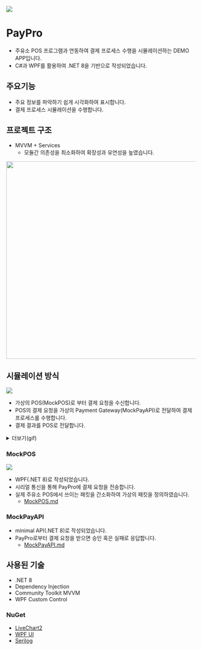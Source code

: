 ![](https://i.imgur.com/zdK5UB1.png)

# PayPro
- 주유소 POS 프로그램과 연동하여 결제 프로세스 수행을 시뮬레이션하는 DEMO APP입니다.
- C#과 WPF를 활용하여 .NET 8을 기반으로 작성되었습니다.
## 주요기능
- 주요 정보를 파악하기 쉽게 시각화하여 표시합니다.
- 결제 프로세스 시뮬레이션을 수행합니다.
## 프로젝트 구조
- MVVM + Services
	- 모듈간 의존성을 최소화하여 확장성과 유연성을 높였습니다. 

<img src="https://i.imgur.com/pAKHmgy.png" width="526" />

## 시뮬레이션 방식
![](https://i.imgur.com/SRePzIG.png)

- 가상의 POS(MockPOS)로 부터 결제 요청을 수신합니다.
- POS의 결제 요청을 가상의 Payment Gateway(MockPayAPI)로 전달하여 결제 프로세스를 수행합니다.
- 결제 결과를 POS로 전달합니다. 

<details>
  <summary>더보기(gif)</summary>
  
  ![demo-gif](https://i.imgur.com/78CbHq8.gif)

</details>

### MockPOS
![](https://i.imgur.com/kfUHCIE.png)

- WPF(.NET 8)로 작성되었습니다.
- 시리얼 통신을 통해 PayPro에 결제 요청을 전송합니다.
- 실제 주유소 POS에서 쓰이는 패킷을 간소화하여 가상의 패킷을 정의하였습니다. 
	- [MockPOS.md](https://github.com/hunnybadg3r/PayPro/blob/master/MockPOS.md)

### MockPayAPI
- minimal API(.NET 8)로 작성되었습니다.
- PayPro로부터 결제 요청을 받으면 승인 혹은 실패로 응답합니다. 
	- [MockPayAPI.md](https://github.com/hunnybadg3r/PayPro/blob/master/MockPayAPI.md)

## 사용된 기술 
- .NET 8
- Dependency Injection
- Community Toolkit MVVM
- WPF Custom Control
### NuGet
- [LiveChart2](https://livecharts.dev/)
- [WPF UI](https://wpfui.lepo.co/)
- [Serilog](https://serilog.net/)
